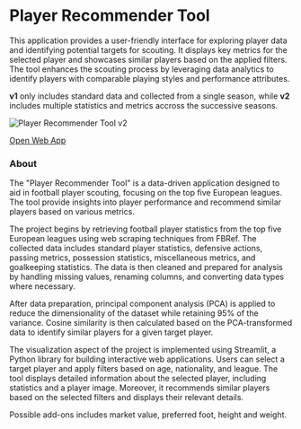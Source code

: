 # Player Recommender Tool

This application provides a user-friendly interface for exploring player data and identifying potential targets for scouting. It displays key metrics for the selected player and showcases similar players based on the applied filters. The tool enhances the scouting process by leveraging data analytics to identify players with comparable playing styles and performance attributes.

**v1** only includes standard data and collected from a single season, while **v2** includes multiple statistics and metrics accross the successive seasons.

![Player Recommender Tool v2](/player-recommender/v2/figures/streamlit-recommender_tool_v2.gif)

[Open Web App](https://huggingface.co/spaces/fcx1/player-recommender)

### About

The "Player Recommender Tool" is a data-driven application designed to aid in football player scouting, focusing on the top five European leagues. The tool provide insights into player performance and recommend similar players based on various metrics.

The project begins by retrieving football player statistics from the top five European leagues using web scraping techniques from FBRef. The collected data includes standard player statistics, defensive actions, passing metrics, possession statistics, miscellaneous metrics, and goalkeeping statistics. The data is then cleaned and prepared for analysis by handling missing values, renaming columns, and converting data types where necessary.

After data preparation, principal component analysis (PCA) is applied to reduce the dimensionality of the dataset while retaining 95% of the variance. Cosine similarity is then calculated based on the PCA-transformed data to identify similar players for a given target player.

The visualization aspect of the project is implemented using Streamlit, a Python library for building interactive web applications. Users can select a target player and apply filters based on age, nationality, and league. The tool displays detailed information about the selected player, including statistics and a player image. Moreover, it recommends similar players based on the selected filters and displays their relevant details.

Possible add-ons includes market value, preferred foot, height and weight.